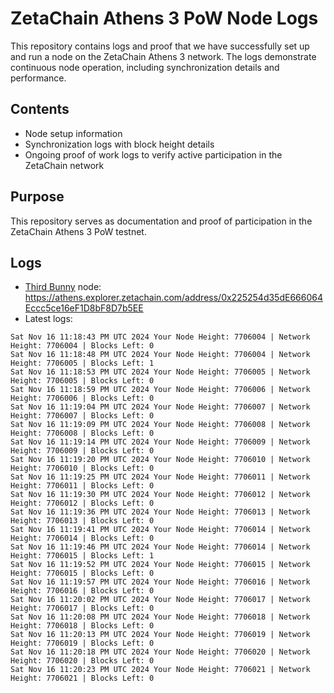 # ZetaChain Athens 3 PoW Node Logs
This repository contains logs and proof that we have successfully set up and run a node on the ZetaChain Athens 3 network. The logs demonstrate continuous node operation, including synchronization details and performance.

## Contents
- Node setup information
- Synchronization logs with block height details
- Ongoing proof of work logs to verify active participation in the ZetaChain network

## Purpose
This repository serves as documentation and proof of participation in the ZetaChain Athens 3 PoW testnet.

## Logs

- [Third Bunny](https://thirdbunny.xyz/) node: https://athens.explorer.zetachain.com/address/0x225254d35dE666064Eccc5ce16eF1D8bF8D7b5EE
- Latest logs:
```
Sat Nov 16 11:18:43 PM UTC 2024 Your Node Height: 7706004 | Network Height: 7706004 | Blocks Left: 0
Sat Nov 16 11:18:48 PM UTC 2024 Your Node Height: 7706004 | Network Height: 7706005 | Blocks Left: 1
Sat Nov 16 11:18:53 PM UTC 2024 Your Node Height: 7706005 | Network Height: 7706005 | Blocks Left: 0
Sat Nov 16 11:18:59 PM UTC 2024 Your Node Height: 7706006 | Network Height: 7706006 | Blocks Left: 0
Sat Nov 16 11:19:04 PM UTC 2024 Your Node Height: 7706007 | Network Height: 7706007 | Blocks Left: 0
Sat Nov 16 11:19:09 PM UTC 2024 Your Node Height: 7706008 | Network Height: 7706008 | Blocks Left: 0
Sat Nov 16 11:19:14 PM UTC 2024 Your Node Height: 7706009 | Network Height: 7706009 | Blocks Left: 0
Sat Nov 16 11:19:20 PM UTC 2024 Your Node Height: 7706010 | Network Height: 7706010 | Blocks Left: 0
Sat Nov 16 11:19:25 PM UTC 2024 Your Node Height: 7706011 | Network Height: 7706011 | Blocks Left: 0
Sat Nov 16 11:19:30 PM UTC 2024 Your Node Height: 7706012 | Network Height: 7706012 | Blocks Left: 0
Sat Nov 16 11:19:36 PM UTC 2024 Your Node Height: 7706013 | Network Height: 7706013 | Blocks Left: 0
Sat Nov 16 11:19:41 PM UTC 2024 Your Node Height: 7706014 | Network Height: 7706014 | Blocks Left: 0
Sat Nov 16 11:19:46 PM UTC 2024 Your Node Height: 7706014 | Network Height: 7706015 | Blocks Left: 1
Sat Nov 16 11:19:52 PM UTC 2024 Your Node Height: 7706015 | Network Height: 7706015 | Blocks Left: 0
Sat Nov 16 11:19:57 PM UTC 2024 Your Node Height: 7706016 | Network Height: 7706016 | Blocks Left: 0
Sat Nov 16 11:20:02 PM UTC 2024 Your Node Height: 7706017 | Network Height: 7706017 | Blocks Left: 0
Sat Nov 16 11:20:08 PM UTC 2024 Your Node Height: 7706018 | Network Height: 7706018 | Blocks Left: 0
Sat Nov 16 11:20:13 PM UTC 2024 Your Node Height: 7706019 | Network Height: 7706019 | Blocks Left: 0
Sat Nov 16 11:20:18 PM UTC 2024 Your Node Height: 7706020 | Network Height: 7706020 | Blocks Left: 0
Sat Nov 16 11:20:23 PM UTC 2024 Your Node Height: 7706021 | Network Height: 7706021 | Blocks Left: 0
```
